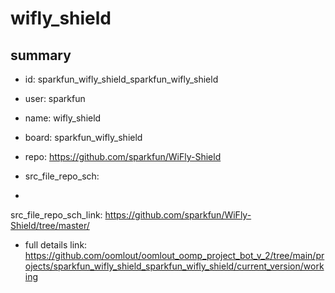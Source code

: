 # wifly_shield
 
## summary 
* id: sparkfun_wifly_shield_sparkfun_wifly_shield
* user: sparkfun
* name: wifly_shield
* board: sparkfun_wifly_shield
* repo: https://github.com/sparkfun/WiFly-Shield



* src_file_repo_sch: 
*
 src_file_repo_sch_link: https://github.com/sparkfun/WiFly-Shield/tree/master/
* full details link: https://github.com/oomlout/oomlout_oomp_project_bot_v_2/tree/main/projects/sparkfun_wifly_shield_sparkfun_wifly_shield/current_version/working  






